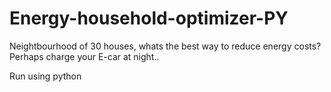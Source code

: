 # Energy-household-optimizer-PY

Neightbourhood of 30 houses, whats the best way to reduce energy costs? Perhaps charge your E-car at night..

Run using python
